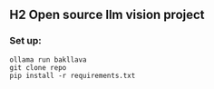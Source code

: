 ## H2 Open source llm vision project

### Set up: 
 `ollama run bakllava`<br>
 `git clone repo`<br>
 `pip install -r requirements.txt`

